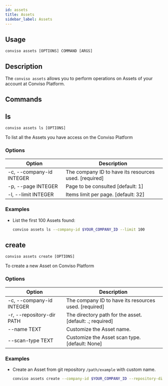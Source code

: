 ```yaml
---
id: assets
title: Assets
sidebar_label: Assets
---
```


## Usage

`conviso assets [OPTIONS] COMMAND [ARGS]`

## Description

The `conviso assets` allows you to perform operations on Assets of your account at Conviso Platform.

## Commands

## ls

`conviso assets ls [OPTIONS]`

To list all the Assets you have access on the Conviso Platform

### Options

| Option                   | Description                                           |
| ------------------------ | ----------------------------------------------------- |
| -c, --company-id INTEGER | The company ID to have its resources used. [required] |
| -p, --page INTEGER       | Page to be consulted  [default: 1]                    |
| -l, --limit INTEGER      | Items limit per page.  [default: 32]                  |


### Examples

* List the first 100 Assets found:

  ```sh
  conviso assets ls --company-id $YOUR_COMPANY_ID --limit 100
  ```


<!-- 
### References

1. [How find company ID?](#TBD) 
2. -->

## create

`conviso assets create [OPTIONS]`

To create a new Asset on Conviso Platform

### Options

| Option                    | Description                                               |
| ------------------------- | --------------------------------------------------------- |
| -c, --company-id INTEGER  | The company ID to have its resources used. [required]     |
| -r, --repository-dir PATH | The directory path for the asset.  [default: .; required] |
| --name TEXT               | Customize the Asset name.                                 |
| --scan-type TEXT          | Customize the Asset scan type.  [default: None]           |


### Examples

* Create an Asset from git repository `/path/example` with custom name.

  ```sh
  conviso assets create --company-id $YOUR_COMPANY_ID --repository-dir ~/path/example
  ```
